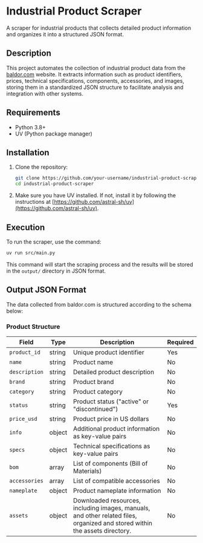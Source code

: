 # Industrial Product Scraper

A scraper for industrial products that collects detailed product information and organizes it into a structured JSON format.

## Description

This project automates the collection of industrial product data from the [baldor.com](https://www.baldor.com/) website. It extracts information such as product identifiers, prices, technical specifications, components, accessories, and images, storing them in a standardized JSON structure to facilitate analysis and integration with other systems.

## Requirements

- Python 3.8+
- UV (Python package manager)

## Installation

1. Clone the repository:

   ```bash
   git clone https://github.com/your-username/industrial-product-scraper.git
   cd industrial-product-scraper
   ```
2. Make sure you have UV installed. If not, install it by following the instructions at [https://github.com/astral-sh/uv](https://github.com/astral-sh/uv).

## Execution

To run the scraper, use the command:

```bash
uv run src/main.py
```

This command will start the scraping process and the results will be stored in the `output/` directory in JSON format.

## Output JSON Format

The data collected from baldor.com is structured according to the schema below:

### Product Structure

| Field           | Type   | Description                                                                                                                 | Required |
| --------------- | ------ | --------------------------------------------------------------------------------------------------------------------------- | -------- |
| `product_id`  | string | Unique product identifier                                                                                                   | Yes      |
| `name`        | string | Product name                                                                                                                | No       |
| `description` | string | Detailed product description                                                                                                | No       |
| `brand`       | string | Product brand                                                                                                               | No       |
| `category`    | string | Product category                                                                                                            | No       |
| `status`      | string | Product status ("active" or "discontinued")                                                                                 | Yes      |
| `price_usd`   | string | Product price in US dollars                                                                                                 | No       |
| `info`        | object | Additional product information as key-value pairs                                                                           | No       |
| `specs`       | object | Technical specifications as key-value pairs                                                                                 | No       |
| `bom`         | array  | List of components (Bill of Materials)                                                                                      | No       |
| `accessories` | array  | List of compatible accessories                                                                                              | No       |
| `nameplate`   | object | Product nameplate information                                                                                               | No       |
| `assets`      | object | Downloaded resources, including images, manuals, and other related files, organized and stored within the assets directory. | No       |
